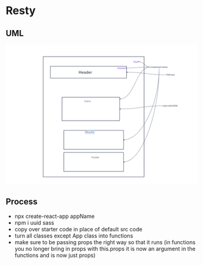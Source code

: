 # Resty

## UML

![UML](./assets/uml-lab-26.png)

## Process

- npx create-react-app appName
- npm i uuid sass
- copy over starter code in place of default src code
- turn all classes except App class into functions
- make sure to be passing props the right way so that it runs (in functions you no longer bring in props with this.props it is now an argument in the functions and is now just props)
